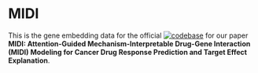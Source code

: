 # MIDI
This is the gene embedding data for the official [![codebase](https://img.shields.io/badge/codebase-blue)](https://github.com/Tingyiwanyan/Michanism_Interpretable_Drug_Gene_Interaction_Modelling) for our paper **MIDI: Attention-Guided Mechanism-Interpretable Drug-Gene Interaction (MIDI) Modeling for Cancer Drug Response Prediction and Target Effect Explanation**.


